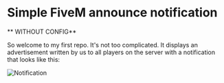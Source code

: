 # Simple FiveM announce notification

** WITHOUT CONFIG**

So welcome to my first repo. It's not too complicated. It displays an advertisement written by us to all players on the server with a notification that looks like this: 

![Notification](https://i.imgur.com/9blj2zK.png)


